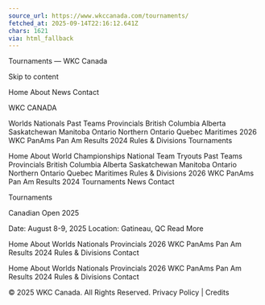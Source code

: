 ```yaml
---
source_url: https://www.wkccanada.com/tournaments/
fetched_at: 2025-09-14T22:16:12.641Z
chars: 1621
via: html_fallback
---
```

Tournaments &#8212; WKC Canada 
 
 
 

 
 
 
 
 
 
 
 

 
 
 
 
 
 
 
 
 
 
 
 
 
 
 
 
 
 
 
 
 
 
 
 
 
 
 
 
 
 
 
 

 
 
 Skip to content 
 
 
 
 
 
 
 
 
 
 
 
 
 
 
 
 
 
 Home About News Contact 
 
 
 
 
 
 
 
 
 
 
 
 
 
 
 
 
 
 
 
 
 
 
 
 
 
 
 
 
 
 
 
 
 
 
 
 
 
 
 
 
 
 
 
 
 
 
 
 
 
 
 
 
 
 
 
 
 
 
 WKC CANADA 
 
 
 
 
 
 
 
 
 
 
 
 
 
 
 
 
 Worlds Nationals Past Teams Provincials British Columbia Alberta Saskatchewan Manitoba Ontario Northern Ontario Quebec Maritimes 2026 WKC PanAms Pan Am Results 2024 Rules &#038; Divisions Tournaments 
 
 
 
 
 

 
 
 
 
 
 
 
 
 
 
 
 Home About World Championships National Team Tryouts Past Teams Provincials British Columbia Alberta Saskatchewan Manitoba Ontario Northern Ontario Quebec Maritimes Rules &#038; Divisions 2026 WKC PanAms Pan Am Results 2024 Tournaments News Contact 
 
 
 
 
 
 
 
 
 
 
 
 
 
 
 
 
 
 
 
 Tournaments 
 
 
 
 
 
 
 

 
 
 
 

 
 
 
 
 
 
 

 

 
 
 
 
 
 
 
 
 
 
 
 
 
 
 

 
 
 
 
 

 
 
 
 
 
 
 
 
 
 
 
 
 
 

 

 
 
 

 
 

 

 
 Canadian Open 2025 
 

 
 
 
 
 
 
 
 
 
 Date: August 8-9, 2025 
Location: Gatineau, QC 
 Read More 
 
 
 
 
 

 
 
 
 
 
 
 
 
 
 
 
 
 
 

 
 
 
 

 
 
 
 
 
 
 
 
 
 
 
 
 
 
 
 
 
 
 
 
 
 
 
 Home About Worlds Nationals Provincials 2026 WKC PanAms Pan Am Results 2024 Rules &#038; Divisions Contact 
 
 
 
 
 
 
 
 
 
 
 
 
 Home About Worlds Nationals Provincials 2026 WKC PanAms Pan Am Results 2024 Rules &#038; Divisions Contact 
 
 
 
 
 

 
 
 
 
 
 
 
 
 
 
 
 
 
 
 
 
 
 
 
 
 
 
 
 
 
 
 
 
 
 
 
 
 
 
 
 © 2025 WKC Canada. All Rights Reserved. Privacy Policy | Credits